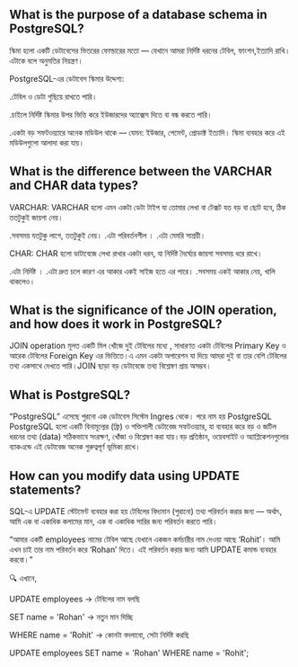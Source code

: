 ## What is the purpose of a database schema in PostgreSQL?

 স্কিমা হলো একটি ডেটাবেসের ভিতরের ফোল্ডারের মতো — যেখানে আমরা নির্দিষ্ট ধরনের টেবিল, ফাংশন,ইত্যাদি রাখি। এটাকে বলে  অনুমতির নিয়ন্ত্রণ।

PostgreSQL-এর ডেটাবেস স্কিমার উদ্দেশ্য:

.টেবিল ও ডেটা গুছিয়ে রাখতে পারি।

.চাইলে নির্দিষ্ট স্কিমার উপর ভিত্তি করে ইউজারদের অ্যাক্সেস দিতে বা বন্ধ করতে পারি।

.একটা বড় সফটওয়্যারে অনেক মডিউল থাকে — যেমন: ইউজার, পেমেন্ট, প্রোডাক্ট ইত্যাদি।
স্কিমা ব্যবহার করে এই মডিউলগুলো আলাদা করা যায়।


## What is the difference between the VARCHAR and CHAR data types?

VARCHAR:
VARCHAR হলো এমন একটা ডেটা টাইপ যা তোমার লেখা বা টেক্সট যত বড় বা ছোট হবে, ঠিক ততটুকুই জায়গা নেয়।

.সবসময় যতটুকু লাগে, ততটুকুই নেয়।
.এটা পরিবর্তনশীল ।
.এটা মেমরি সাশ্রয়ী।

CHAR:
CHAR হলো ডাটাবেজে লেখা রাখার একটা ধরন, যা নির্দিষ্ট দৈর্ঘ্যের জায়গা সবসময় ধরে রাখে।

.এটা নির্দিষ্ট ।
.এটা দ্রুত চলে কারণ এর আকার একই সাইজ হতে এর  পারে।
.সবসময় একই আকার নেয়, খালি থাকলেও।


## What is the significance of the JOIN operation, and how does it work in PostgreSQL?
JOIN operation মূলত একটি মিল খোঁজে দুই টেবিলের মধ্যে , সাধারণত একটা টেবিলের Primary Key ও আরেক টেবিলের Foreign Key এর ভিত্তিতে।এ এমন একটা অপারেশন যা দিয়ে আমরা দুই বা তার বেশি টেবিলের তথ্য একসাথে দেখতে পারি।JOIN ছাড়া বড় ডেটাবেজে তথ্য বিশ্লেষণ প্রায় অসম্ভব।



## What is PostgreSQL?
“PostgreSQL” এসেছে পুরনো এক ডেটাবেস সিস্টেম Ingres থেকে। পরে নাম হয় PostgreSQL
PostgreSQL হলো একটি বিনামূল্যের (ফ্রি) ও শক্তিশালী ডেটাবেজ সফটওয়্যার, যা ব্যবহার করে বড় ও জটিল ধরনের তথ্য (data) সঠিকভাবে সংরক্ষণ, খোঁজা ও বিশ্লেষণ করা যায়।বড় প্রতিষ্ঠান, ওয়েবসাইট ও অ্যাপ্লিকেশনগুলোর ব্যাকএন্ডে এই ডেটাবেজ অনেক গুরুত্বপূর্ণ ভূমিকা রাখে।

## How can you modify data using UPDATE statements?
SQL-এ UPDATE স্টেটমেন্ট ব্যবহার করা হয় টেবিলের বিদ্যমান (পুরানো) তথ্য পরিবর্তন করার জন্য — অর্থাৎ, আমি এক বা একাধিক কলামের মান, এক বা একাধিক সারির জন্য পরিবর্তন করতে পারি।

“আমার একটি employees নামের টেবিল আছে যেখানে একজন কর্মচারীর নাম দেওয়া আছে ‘Rohit’। আমি এখন চাই তার নাম পরিবর্তন করে ‘Rohan’ দিতে। এই পরিবর্তন করার জন্য আমি UPDATE কমান্ড ব্যবহার করবো।”

🔍 এখানে,

UPDATE employees → টেবিলের নাম বলছি

SET name = 'Rohan' → নতুন মান দিচ্ছি

WHERE name = 'Rohit' → কোনটা বদলাবো, সেটা নির্দিষ্ট করছি

UPDATE employees
SET name = 'Rohan'
WHERE name = 'Rohit';
